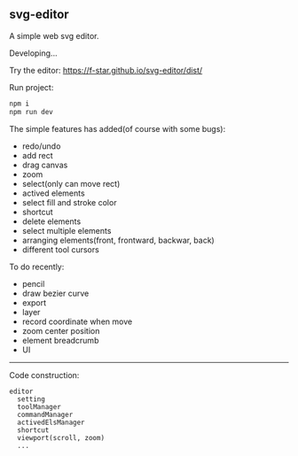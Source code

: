 svg-editor
---

A simple web svg editor.

Developing...

Try the editor: https://f-star.github.io/svg-editor/dist/

Run project:

```sh
npm i
npm run dev
```

The simple features has added(of course with some bugs):

- redo/undo
- add rect
- drag canvas
- zoom
- select(only can move rect)
- actived elements
- select fill and stroke color
- shortcut
- delete elements
- select multiple elements
- arranging elements(front, frontward, backwar, back)
- different tool cursors

To do recently:

- pencil
- draw bezier curve
- export
- layer
- record coordinate when move
- zoom center position
- element breadcrumb
- UI

---

Code construction:

```
editor
  setting
  toolManager
  commandManager
  activedElsManager
  shortcut
  viewport(scroll, zoom)
  ...
```
